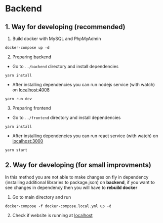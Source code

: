 # Backend

## 1. Way for developing (recommended)

1. Build docker with MySQL and PhpMyAdmin
```
docker-compose up -d
```
2. Preparing backend
* Go to `../backend` directory and install dependencies
```
yarn install
```
* After installing dependencies you can run nodejs service (with watch) on [localhost:4008](http://localhost:4008)
```
yarn run dev
```
3. Preparing frontend
* Go to `../frontend` directory and install dependencies
```
yarn install
```
* After installing dependencies you can run react service (with watch) on [localhost:3000](http://localhost:3000)
```
yarn start
```


## 2. Way for developing (for small improvments)
In this method you are not able to make changes on fly in dependency (installing additional libraries to package.json) on **backend**, if you want to see changes in dependency then you will have to **rebuild docker**

1. Go to main directory and run
```
docker-compose -f docker-compose.local.yml up -d
```
2. Check if website is running at [localhost](http://localhost)